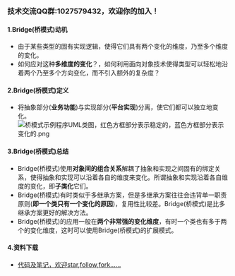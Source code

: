 ### 技术交流QQ群:1027579432，欢迎你的加入！
#### 1.Bridge(桥模式)动机
- 由于某些类型的固有实现逻辑，使得它们具有两个变化的维度，乃至多个维度的变化。
- 如何应对这种**多维度的变化**？，如何利用面向对象技术使得类型可以轻松地沿着两个乃至多个方向变化，而不引入额外的复杂度？
#### 2.Bridge(桥模式)定义
- 将抽象部分(**业务功能**)与实现部分(**平台实现**)分离，使它们都可以独立地变化。
![桥模式示例程序UML类图，红色方框部分表示稳定的，蓝色方框部分表示变化的.png](https://upload-images.jianshu.io/upload_images/13407176-ffc251eca79d1233.png?imageMogr2/auto-orient/strip%7CimageView2/2/w/1240)
#### 3.Bridge(桥模式)总结
- Bridge(桥模式)使用**对象间的组合关系**解耦了抽象和实现之间固有的绑定关系，使得抽象和实现可以沿着各自的维度来变化。所谓抽象和实现沿着各自维度的变化，即**子类化**它们。
- Bridge(桥模式)有时类似于多继承方案，但是多继承方案往往会违背单一职责原则(**即一个类只有一个变化的原因**)，复用性比较差。Bridge(桥模式)是比多继承方案更好的解决方法。
- Bridge(桥模式)的应用一般在**两个非常强的变化维度**，有时一个类也有多于两个的变化维度，这时可以使用Bridge(桥模式)的扩展模式。
#### 4.资料下载
- [代码及笔记，欢迎star,follow,fork......](https://github.com/cdlwhm1217096231/cpp_ws/tree/master/C%2B%2B%E8%AE%BE%E8%AE%A1%E6%A8%A1%E5%BC%8F)
